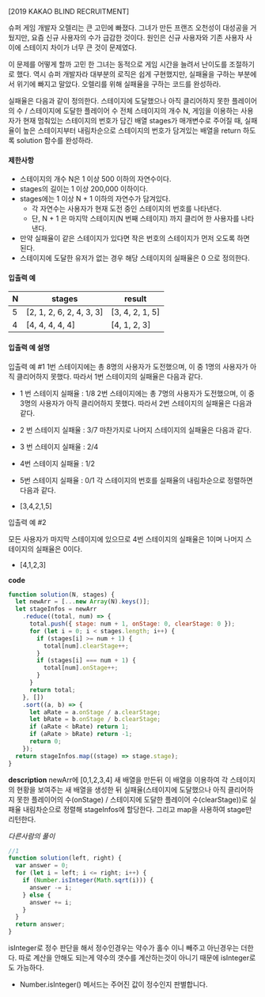 [2019 KAKAO BLIND RECRUITMENT]

슈퍼 게임 개발자 오렐리는 큰 고민에 빠졌다. 그녀가 만든 프랜즈 오천성이 대성공을 거뒀지만, 요즘 신규 사용자의 수가 급감한 것이다. 원인은 신규 사용자와 기존 사용자 사이에 스테이지 차이가 너무 큰 것이 문제였다.

이 문제를 어떻게 할까 고민 한 그녀는 동적으로 게임 시간을 늘려서 난이도를 조절하기로 했다. 역시 슈퍼 개발자라 대부분의 로직은 쉽게 구현했지만, 실패율을 구하는 부분에서 위기에 빠지고 말았다. 오렐리를 위해 실패율을 구하는 코드를 완성하라.

실패율은 다음과 같이 정의한다.
스테이지에 도달했으나 아직 클리어하지 못한 플레이어의 수 / 스테이지에 도달한 플레이어 수
전체 스테이지의 개수 N, 게임을 이용하는 사용자가 현재 멈춰있는 스테이지의 번호가 담긴 배열 stages가 매개변수로 주어질 때, 실패율이 높은 스테이지부터 내림차순으로 스테이지의 번호가 담겨있는 배열을 return 하도록 solution 함수를 완성하라.

#### 제한사항

- 스테이지의 개수 N은 1 이상 500 이하의 자연수이다.
- stages의 길이는 1 이상 200,000 이하이다.
- stages에는 1 이상 N + 1 이하의 자연수가 담겨있다.
  - 각 자연수는 사용자가 현재 도전 중인 스테이지의 번호를 나타낸다.
  - 단, N + 1 은 마지막 스테이지(N 번째 스테이지) 까지 클리어 한 사용자를 나타낸다.
- 만약 실패율이 같은 스테이지가 있다면 작은 번호의 스테이지가 먼저 오도록 하면 된다.
- 스테이지에 도달한 유저가 없는 경우 해당 스테이지의 실패율은 0 으로 정의한다.

#### 입출력 예

| N   | stages                   | result          |
| --- | ------------------------ | --------------- |
| 5   | [2, 1, 2, 6, 2, 4, 3, 3] | [3, 4, 2, 1, 5] |
| 4   | [4, 4, 4, 4, 4]          | [4, 1, 2, 3]    |

#### 입출력 예 설명

입출력 예 #1
1번 스테이지에는 총 8명의 사용자가 도전했으며, 이 중 1명의 사용자가 아직 클리어하지 못했다. 따라서 1번 스테이지의 실패율은 다음과 같다.

- 1 번 스테이지 실패율 : 1/8
  2번 스테이지에는 총 7명의 사용자가 도전했으며, 이 중 3명의 사용자가 아직 클리어하지 못했다. 따라서 2번 스테이지의 실패율은 다음과 같다.

- 2 번 스테이지 실패율 : 3/7
  마찬가지로 나머지 스테이지의 실패율은 다음과 같다.

- 3 번 스테이지 실패율 : 2/4
- 4번 스테이지 실패율 : 1/2
- 5번 스테이지 실패율 : 0/1
  각 스테이지의 번호를 실패율의 내림차순으로 정렬하면 다음과 같다.

- [3,4,2,1,5]

입출력 예 #2

모든 사용자가 마지막 스테이지에 있으므로 4번 스테이지의 실패율은 1이며 나머지 스테이지의 실패율은 0이다.

- [4,1,2,3]

**code**

```js
function solution(N, stages) {
  let newArr = [...new Array(N).keys()];
  let stageInfos = newArr
    .reduce((total, num) => {
      total.push({ stage: num + 1, onStage: 0, clearStage: 0 });
      for (let i = 0; i < stages.length; i++) {
        if (stages[i] >= num + 1) {
          total[num].clearStage++;
        }
        if (stages[i] === num + 1) {
          total[num].onStage++;
        }
      }
      return total;
    }, [])
    .sort((a, b) => {
      let aRate = a.onStage / a.clearStage;
      let bRate = b.onStage / b.clearStage;
      if (aRate < bRate) return 1;
      if (aRate > bRate) return -1;
      return 0;
    });
  return stageInfos.map((stage) => stage.stage);
}
```

**description**
newArr에 [0,1,2,3,4] 새 배열을 만든뒤 이 배열을 이용하여 각 스테이지의 현황을 보여주는 새 배열을 생성한 뒤 실패율(스테이지에 도달했으나 아직 클리어하지 못한 플레이어의 수(onStage) / 스테이지에 도달한 플레이어 수(clearStage))로 실패율 내림차순으로 정렬해 stageInfos에 할당한다.
그리고 map을 사용하여 stage만 리턴한다.

_다른사람의 풀이_

```js
//1
function solution(left, right) {
  var answer = 0;
  for (let i = left; i <= right; i++) {
    if (Number.isInteger(Math.sqrt(i))) {
      answer -= i;
    } else {
      answer += i;
    }
  }
  return answer;
}
```

isInteger로 정수 판단을 해서 정수인경우는 약수가 홀수 이니 빼주고 아닌경우는 더한다.
따로 계산을 안해도 되는게 약수의 갯수를 계산하는것이 아니기 때문에 isInteger로도 가능하다.

- Number.isInteger() 메서드는 주어진 값이 정수인지 판별합니다.

